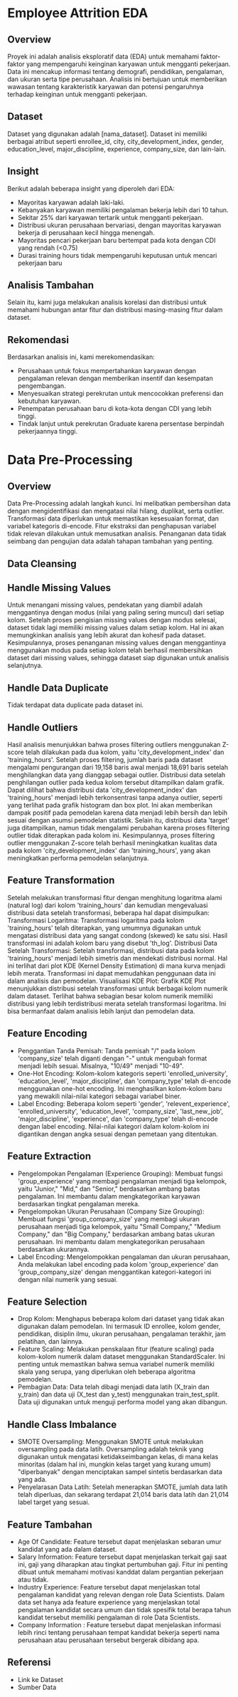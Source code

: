 # Employee Attrition EDA

## Overview

Proyek ini adalah analisis eksploratif data (EDA) untuk memahami faktor-faktor yang mempengaruhi keinginan karyawan untuk mengganti pekerjaan. Data ini mencakup informasi tentang demografi, pendidikan, pengalaman, dan ukuran serta tipe perusahaan. Analisis ini bertujuan untuk memberikan wawasan tentang karakteristik karyawan dan potensi pengaruhnya terhadap keinginan untuk mengganti pekerjaan.

## Dataset

Dataset yang digunakan adalah [nama_dataset]. Dataset ini memiliki berbagai atribut seperti enrollee_id, city, city_development_index, gender, education_level, major_discipline, experience, company_size, dan lain-lain.

## Insight

Berikut adalah beberapa insight yang diperoleh dari EDA:

- Mayoritas karyawan adalah laki-laki.
- Kebanyakan karyawan memiliki pengalaman bekerja lebih dari 10 tahun.
- Sekitar 25% dari karyawan tertarik untuk mengganti pekerjaan.
- Distribusi ukuran perusahaan bervariasi, dengan mayoritas karyawan bekerja di perusahaan kecil hingga menengah.
- Mayoritas pencari pekerjaan baru bertempat pada kota dengan CDI yang rendah (<0.75)
- Durasi training hours tidak mempengaruhi keputusan untuk mencari pekerjaan baru

## Analisis Tambahan

Selain itu, kami juga melakukan analisis korelasi dan distribusi untuk memahami hubungan antar fitur dan distribusi masing-masing fitur dalam dataset.

## Rekomendasi

Berdasarkan analisis ini, kami merekomendasikan:

- Perusahaan untuk fokus mempertahankan karyawan dengan pengalaman relevan dengan memberikan insentif dan kesempatan pengembangan.
- Menyesuaikan strategi perekrutan untuk mencocokkan preferensi dan kebutuhan karyawan.
- Penempatan perusahaan baru di kota-kota dengan CDI yang lebih tinggi.
- Tindak lanjut untuk perekrutan Graduate karena persentase berpindah pekerjaannya tinggi.

# Data Pre-Processing

## Overview

Data Pre-Processing adalah langkah kunci. Ini melibatkan pembersihan data dengan mengidentifikasi dan mengatasi nilai hilang, duplikat, serta outlier. Transformasi data diperlukan untuk memastikan kesesuaian format, dan variabel kategoris di-encode. Fitur ekstraksi dan penghapusan variabel tidak relevan dilakukan untuk memusatkan analisis. Penanganan data tidak seimbang dan pengujian data adalah tahapan tambahan yang penting.

## Data Cleansing

## Handle Missing Values

Untuk menangani missing values, pendekatan yang diambil adalah menggantinya dengan modus (nilai yang paling sering muncul) dari setiap kolom. Setelah proses pengisian missing values dengan modus selesai, dataset tidak lagi memiliki missing values dalam setiap kolom. Hal ini akan memungkinkan analisis yang lebih akurat dan kohesif pada dataset. Kesimpulannya, proses penanganan missing values dengan menggantinya menggunakan modus pada setiap kolom telah berhasil membersihkan dataset dari missing values, sehingga dataset siap digunakan untuk analisis selanjutnya.

## Handle Data Duplicate

Tidak terdapat data duplicate pada dataset ini.

## Handle Outliers

Hasil analisis menunjukkan bahwa proses filtering outliers menggunakan Z-score telah dilakukan pada dua kolom, yaitu 'city_development_index' dan 'training_hours'. Setelah proses filtering, jumlah baris pada dataset mengalami pengurangan dari 19,158 baris awal menjadi 18,691 baris setelah menghilangkan data yang dianggap sebagai outlier. Distribusi data setelah penghilangan outlier pada kedua kolom tersebut ditampilkan dalam grafik. Dapat dilihat bahwa distribusi data 'city_development_index' dan 'training_hours' menjadi lebih terkonsentrasi tanpa adanya outlier, seperti yang terlihat pada grafik histogram dan box plot. Ini akan memberikan dampak positif pada pemodelan karena data menjadi lebih bersih dan lebih sesuai dengan asumsi pemodelan statistik. Selain itu, distribusi data 'target' juga ditampilkan, namun tidak mengalami perubahan karena proses filtering outlier tidak diterapkan pada kolom ini. Kesimpulannya, proses filtering outlier menggunakan Z-score telah berhasil meningkatkan kualitas data pada kolom 'city_development_index' dan 'training_hours', yang akan meningkatkan performa pemodelan selanjutnya.

## Feature Transformation

Setelah melakukan transformasi fitur dengan menghitung logaritma alami (natural log) dari kolom 'training_hours' dan kemudian mengevaluasi distribusi data setelah transformasi, beberapa hal dapat disimpulkan: Transformasi Logaritma: Transformasi logaritma pada kolom 'training_hours' telah diterapkan, yang umumnya digunakan untuk mengatasi distribusi data yang sangat condong (skewed) ke satu sisi. Hasil transformasi ini adalah kolom baru yang disebut 'th_log'. Distribusi Data Setelah Transformasi: Setelah transformasi, distribusi data pada kolom 'training_hours' menjadi lebih simetris dan mendekati distribusi normal. Hal ini terlihat dari plot KDE (Kernel Density Estimation) di mana kurva menjadi lebih merata. Transformasi ini dapat memudahkan penggunaan data ini dalam analisis dan pemodelan. Visualisasi KDE Plot: Grafik KDE Plot menunjukkan distribusi setelah transformasi untuk berbagai kolom numerik dalam dataset. Terlihat bahwa sebagian besar kolom numerik memiliki distribusi yang lebih terdistribusi merata setelah transformasi logaritma. Ini bisa bermanfaat dalam analisis lebih lanjut dan pemodelan data.

## Feature Encoding

- Penggantian Tanda Pemisah: Tanda pemisah "/" pada kolom 'company_size' telah diganti dengan "-" untuk mengubah format menjadi lebih sesuai. Misalnya, "10/49" menjadi "10-49".
- One-Hot Encoding: Kolom-kolom kategoris seperti 'enrolled_university', 'education_level', 'major_discipline', dan 'company_type' telah di-encode menggunakan one-hot encoding. Ini menghasilkan kolom-kolom baru yang mewakili nilai-nilai kategori sebagai variabel biner.
- Label Encoding: Beberapa kolom seperti 'gender', 'relevent_experience', 'enrolled_university', 'education_level', 'company_size', 'last_new_job', 'major_discipline', 'experience', dan 'company_type' telah di-encode dengan label encoding. Nilai-nilai kategori dalam kolom-kolom ini digantikan dengan angka sesuai dengan pemetaan yang ditentukan.

## Feature Extraction

- Pengelompokan Pengalaman (Experience Grouping): Membuat fungsi 'group_experience' yang membagi pengalaman menjadi tiga kelompok, yaitu "Junior," "Mid," dan "Senior," berdasarkan ambang batas pengalaman. Ini membantu dalam mengkategorikan karyawan berdasarkan tingkat pengalaman mereka.
- Pengelompokan Ukuran Perusahaan (Company Size Grouping): Membuat fungsi 'group_company_size' yang membagi ukuran perusahaan menjadi tiga kelompok, yaitu "Small Company," "Medium Company," dan "Big Company," berdasarkan ambang batas ukuran perusahaan. Ini membantu dalam mengkategorikan perusahaan berdasarkan ukurannya.
- Label Encoding: Mengelompokkan pengalaman dan ukuran perusahaan, Anda melakukan label encoding pada kolom 'group_experience' dan 'group_company_size' dengan menggantikan kategori-kategori ini dengan nilai numerik yang sesuai.

## Feature Selection

- Drop Kolom: Menghapus beberapa kolom dari dataset yang tidak akan digunakan dalam pemodelan. Ini termasuk ID enrollee, kolom gender, pendidikan, disiplin ilmu, ukuran perusahaan, pengalaman terakhir, jam pelatihan, dan lainnya.
- Feature Scaling: Melakukan penskalaan fitur (feature scaling) pada kolom-kolom numerik dalam dataset menggunakan StandardScaler. Ini penting untuk memastikan bahwa semua variabel numerik memiliki skala yang serupa, yang diperlukan oleh beberapa algoritma pemodelan.
- Pembagian Data: Data telah dibagi menjadi data latih (X_train dan y_train) dan data uji (X_test dan y_test) menggunakan train_test_split. Data uji digunakan untuk menguji performa model yang akan dibangun.

## Handle Class Imbalance

- SMOTE Oversampling: Menggunakan SMOTE untuk melakukan oversampling pada data latih. Oversampling adalah teknik yang digunakan untuk mengatasi ketidakseimbangan kelas, di mana kelas minoritas (dalam hal ini, mungkin kelas target yang kurang umum) "diperbanyak" dengan menciptakan sampel sintetis berdasarkan data yang ada.
- Penyelarasan Data Latih: Setelah menerapkan SMOTE, jumlah data latih telah diperluas, dan sekarang terdapat 21,014 baris data latih dan 21,014 label target yang sesuai.

## Feature Tambahan

- Age Of Candidate: Feature tersebut dapat menjelaskan sebaran umur kandidat yang ada dalam dataset.
- Salary Information: Feature tersebut dapat menjelaskan terkait gaji saat ini, gaji yang diharapkan atau tingkat pertumbuhan gaji. Fitur ini penting dibuat untuk memahami motivasi kanddat dalam pergantian pekerjaan atau tidak.
- Industry Experience: Feature tersebut dapat menjelaskan total pengalaman kandidat yang relevan dengan role Data Scientists. Dalam data set hanya ada feature experience yang menjelaskan total pengalaman kandidat secara umum dan tidak spesifik total berapa tahun kandidat tersebut memiliki pengalaman di role Data Scientists.
- Company Information : Feature tersebut dapat menjelaskan informasi lebih rinci tentang perusahaan tempat kandidat bekerja seperti nama perusahaan atau perusahaan tersebut bergerak dibidang apa.

## Referensi

- Link ke Dataset
- Sumber Data
